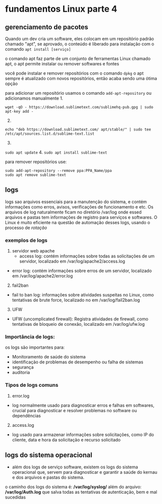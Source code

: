 # fundamentos Linux parte 4

## gerenciamento de pacotes

Quando um dev cria um software, eles colocam em um repositório padrão chamado "apt", se aprovado, o conteúdo é liberado para instalação com o comando `apt install [serviço]`

o comando apt faz parte de um conjunto de ferramentas Linux chamado apt, o apt permite instalar ou remover softwares e fontes

você pode instalar e remover repositórios com o comando `dpkg` o apt sempre é atualizado com novos repositórios, então acaba sendo uma ótima opção

para adicionar um repositório usamos o comando `add-apt-repository` ou adicionamos manualmente
1. 
```
wget -qO - https://download.sublimetext.com/sublimehq-pub.gpg | sudo apt-key add -
```
2.
```
echo "deb https://download.sublimetext.com/ apt/stable/" | sudo tee /etc/apt/sources.list.d/sublime-text.list
```
3.
`sudo apt update`
4.
`sudo apt install sublime-text`

para remover repositórios use:
```
sudo add-apt-repository --remove ppa:PPA_Name/ppa
sudo apt remove sublime-text
```

## logs
logs sao arquivos essenciais para a manutenção do sistema, e contém informações como erros, avisos, verificações de funcionamento e etc. Os arquivos de log naturalmente ficam no diretório /var/log onde essed arquivos e pastas tem informações de registro para serviços e softwares. O Linux é muito eficiente na questão de automação desses logs, usando o processo de *rotação*

### exemplos de logs

1. servidor web apache
	- access log: contém informações sobre todas as solicitações de um servidor, localizado em /var/log/apache2/access.log
 - error log: contém informações sobre erros de um servidor, localizado em /var/log/apache2/error.log
2. fail2ban
 - fail to ban log: informações sobre atividades suspeitas no Linux, como tentativas de brute force, localizado no em /var/log/fail2ban.log
3. UFW
- UFW (uncomplicated firewall): Registra atividades de firewall, como tentativas de bloqueio de conexão, localizado em /var/log/ufw.log

### Importância de logs:
os logs são importantes para:
- Monitoramento de saúde do sistema
- identificação de problemas de desempenho ou falha de sistemas
- segurança 
- auditoria 

### Tipos de logs comuns

1. error.log
- log normalmente usado para diagnosticar erros e falhas em softwares, crucial para diagnosticar e resolver problemas no software ou dependências

2. access.log
- log usado para armazenar informações sobre solicitações,  como IP do cliente, data e hora da solicitação e recurso solicitado

## logs do sistema operacional
- além dos logs de serviço software, existem os logs do sistema operacional que, servem para diagnosticar e garantir a saúde do kernau e dos arquivos e pastas do sistema.

o caminho dos logs do sistema é: **/var/log/syslog/**
além do arquivo: **/var/log/Auth.log** que salva todas as tentativas de autenticação, bem e mal sucedidas